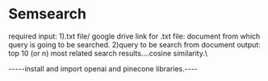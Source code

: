# Semsearch
required input: 1).txt file/ google drive link for .txt file: document from which query is going to be searched.
                2)query to be search from document
output: top 10 (or n) most related search results....cosine similarity.\

-----install and import openai and pinecone libraries.----

